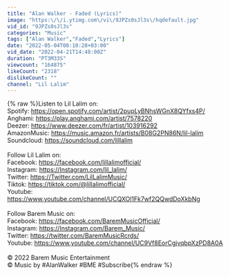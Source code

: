 ```yaml
---
title: "Alan Walker - Faded (Lyrics)"
image: "https:\/\/i.ytimg.com\/vi\/9JPZs0sJl3s\/hqdefault.jpg"
vid_id: "9JPZs0sJl3s"
categories: "Music"
tags: ["Alan Walker","Faded","Lyrics"]
date: "2022-05-04T08:10:28+03:00"
vid_date: "2022-04-21T14:48:00Z"
duration: "PT3M33S"
viewcount: "164875"
likeCount: "2318"
dislikeCount: ""
channel: "Lil Lalim"
---
```

{% raw %}Listen to Lil Lalim on:<br />Spotify: <a rel="nofollow" target="blank" href="https://open.spotify.com/artist/2pupLyBNhsWGnX8QYfxs4P/">https://open.spotify.com/artist/2pupLyBNhsWGnX8QYfxs4P/</a><br />Anghami: <a rel="nofollow" target="blank" href="https://play.anghami.com/artist/7578220">https://play.anghami.com/artist/7578220</a><br />Deezer: <a rel="nofollow" target="blank" href="https://www.deezer.com/fr/artist/103916292">https://www.deezer.com/fr/artist/103916292</a><br />AmazonMusic: <a rel="nofollow" target="blank" href="https://music.amazon.fr/artists/B08G2PN86N/lil-lalim">https://music.amazon.fr/artists/B08G2PN86N/lil-lalim</a><br />Soundcloud: <a rel="nofollow" target="blank" href="https://soundcloud.com/lillalim">https://soundcloud.com/lillalim</a><br /><br />Follow Lil Lalim on:<br />Facebook: <a rel="nofollow" target="blank" href="https://facebook.com/lillalimofficial/">https://facebook.com/lillalimofficial/</a><br />Instagram: <a rel="nofollow" target="blank" href="https://Instagram.com/lil_lalim/">https://Instagram.com/lil_lalim/</a><br />Twitter: <a rel="nofollow" target="blank" href="https://Twitter.com/LilLalimMusic/">https://Twitter.com/LilLalimMusic/</a><br />Tiktok: <a rel="nofollow" target="blank" href="https://tiktok.com/@lillalimofficial/">https://tiktok.com/@lillalimofficial/</a><br />Youtube: <a rel="nofollow" target="blank" href="https://www.youtube.com/channel/UCQXOl1Fk7wf2QQwdDoXkbNg">https://www.youtube.com/channel/UCQXOl1Fk7wf2QQwdDoXkbNg</a><br /><br />Follow Barem Music on:<br />Facebook: <a rel="nofollow" target="blank" href="https://facebook.com/BaremMusicOfficial/">https://facebook.com/BaremMusicOfficial/</a><br />Instagram: <a rel="nofollow" target="blank" href="https://Instagram.com/Barem_Music/">https://Instagram.com/Barem_Music/</a><br />Twitter: <a rel="nofollow" target="blank" href="https://twitter.com/BaremMusicRcrds/">https://twitter.com/BaremMusicRcrds/</a><br />Youtube: <a rel="nofollow" target="blank" href="https://www.youtube.com/channel/UC9Vf8EorCgjvqbpXzPD8A0A">https://www.youtube.com/channel/UC9Vf8EorCgjvqbpXzPD8A0A</a><br /><br />© 2022 Barem Music Entertainment<br />© Music by  #AlanWalker #BME #Subscribe{% endraw %}
